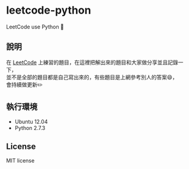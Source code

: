 # leetcode-python
LeetCode use Python  :memo:

## 說明
在 [LeetCode](https://leetcode.com/) 上練習的題目，在這裡把解出來的題目和大家做分享並且記錄一下，<br>
並不是全部的題目都是自己寫出來的，有些題目是上網參考別人的答案:smile:，<br>
會持續做更新:pencil2:<br>

## 執行環境
* Ubuntu 12.04
* Python 2.7.3

## License
MIT license
